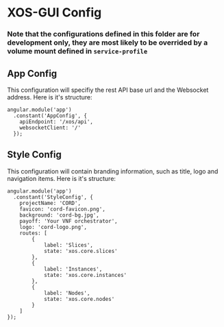 # XOS-GUI Config

### Note that the configurations defined in this folder are for development only, they are most likely to be overrided by a volume mount defined in `service-profile`

## App Config

This configuration will specifiy the rest API base url and the Websocket address.
Here is it's structure:

```
angular.module('app')
  .constant('AppConfig', {
    apiEndpoint: '/xos/api',
    websocketClient: '/'
  });

```

## Style Config

This configuration will contain branding information, such as title, logo and navigation items.
Here is it's structure:

```
angular.module('app')
  .constant('StyleConfig', {
    projectName: 'CORD',
    favicon: 'cord-favicon.png',
    background: 'cord-bg.jpg',
    payoff: 'Your VNF orchestrator',
    logo: 'cord-logo.png',
    routes: [
        {
            label: 'Slices',
            state: 'xos.core.slices'
        },
        {
            label: 'Instances',
            state: 'xos.core.instances'
        },
        {
            label: 'Nodes',
            state: 'xos.core.nodes'
        }
    ]
});
```
